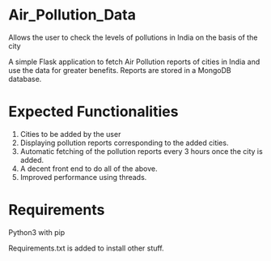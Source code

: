 # Air_Pollution_Data
Allows the user to check the levels of pollutions in India on the basis of the city

A simple Flask application to fetch Air Pollution reports of cities in India and use the data for greater benefits. 
Reports are stored in a MongoDB database. 

<h1>Expected Functionalities</h1>  

1. Cities to be added by the user
2. Displaying pollution reports corresponding to the added cities. 
3. Automatic fetching of the pollution reports every 3 hours once the city is added. 
4. A decent front end to do all of the above. 
5. Improved performance using threads. 

<h1>Requirements</h1> 

Python3 with pip

Requirements.txt is added to install other stuff. 
